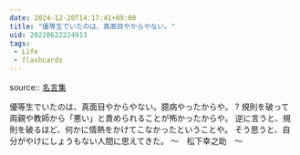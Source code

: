 ```yaml
---
date: 2024-12-20T14:17:41+09:00
title: "優等生でいたのは、真面目やからやない。"
uid: 20220622224913
tags:
 - Life
 - flashcards
---
```


source:: [名言集](https://www.eis.t.u-tokyo.ac.jp/~tomohiro/favoritewords.html)

優等生でいたのは、真面目やからやない。臆病やったからや。
?
規則を破って両親や教師から「悪い」と責められることが怖かったからや。
逆に言うと、規則を破るほど、何かに情熱をかけてこなかったということや。
そう思うと、自分がやけにしょうもない人間に思えてきた。
～　松下幸之助　～
<!--SR:!2022-08-28,43,270-->